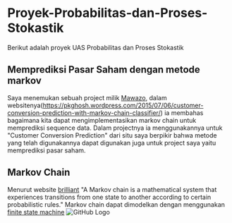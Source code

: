 # Proyek-Probabilitas-dan-Proses-Stokastik
Berikut adalah proyek UAS Probabilitas dan Proses Stokastik
## Memprediksi Pasar Saham dengan metode markov
Saya menemukan sebuah project milik <a href="https://pkghosh.wordpress.com/2015/07/06/customer-conversion-prediction-with-markov-chain-classifier/">Mawazo</a>, dalam websitenya(https://pkghosh.wordpress.com/2015/07/06/customer-conversion-prediction-with-markov-chain-classifier/) ia membahas bagaimana kita dapat mengimplementasikan markov chain untuk memprediksi sequence data. Dalam projectnya ia menggunakannya untuk "Customer Conversion Prediction" dari situ saya berpikir bahwa metode yang telah digunakannya dapat digunakan juga untuk project saya yaitu memprediksi pasar saham.
## Markov Chain
Menurut website <a href="https://brilliant.org/wiki/markov-chains/">brilliant</a>  "A Markov chain is a mathematical system that experiences transitions from one state to another according to certain probabilistic rules."
Markov chain dapat dimodelkan dengan menggunakan <a href="https://brilliant.org/wiki/finite-state-machines/">finite state machine</a> ![GitHub Logo](/images/logo.png)
